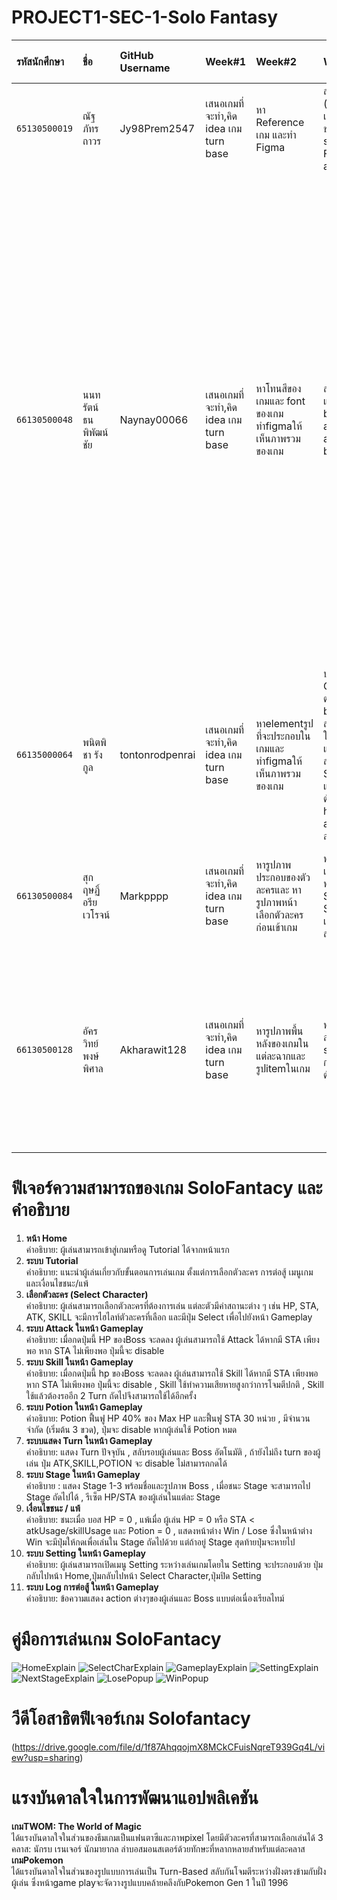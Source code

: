 # PROJECT1-SEC-1-Solo Fantasy
| รหัสนักศึกษา    | ชื่อ               | GitHub Username | Week#1 | Week#2 | Week#3 | Week#4 | Week#5 | สัดส่วนการทำงาน |
| :---       	  | :---              | :---            | :--- | :---   | :---   | :---   | :---   | :--- |
| `65130500019` | ณัฐภัทร ถาวร        | Jy98Prem2547    | เสนอเกมที่จะทำ,คิด idea เกม turn base | หา Reference เกม และทำ Figma | สร้าง UI turn และ stage , เพิ่ม (logic เปลี่ยน turn และ stage , เปลี่ยน boss , reset hp และ sta ของ hero และ boss เวลาเปลี่ยน stage , เพิ่ม settimeout) ใน Function attackBoss และ attackHero | ยังไม่มีงานที่ได้รับมอบหมายใน week4 | เพิ่ม popup tutorial,แก้ไขรูปภาพใน tutorial | 20%
| `66130500048` | นนทรัตน์ ธนพิพัฒน์ชัย | Naynay00066     | เสนอเกมที่จะทำ,คิด idea เกม turn base | หาโทนสีของเกมและ font ของเกม ทำfigmaให้เห็นภาพรวมของเกม | สร้าง UI หลอด hp สำหรับ boss และ hero , สร้าง UI attack button , สร้าง function attackBoss และใส่ logic boss attack hero กับ hero attack boss ทำให้หลอดเลือด hp ลด | ทำ v-bind เปลี่ยนรูปตัวละคร selectedCharacter ในหน้า gamePlay และ เปลี่ยนรูป Boss ตาม Stage | อธิบายรายการฟีเจอร์ความสามารถของแอปพลิเคชั่นใน README.md, เพิ่มคู่มือการใช้งานแอปพลิเคชันสำหรับผู้ใช้งานใน README.md, เพิ่มคลิปสาธิต features ของแอปพลิเคชันใน README.md , แก้bug function attackBoss และ skillBoss ว่าห้ามทำงานถ้า heroSta น้อยกว่า atkUsage และ skillUsage และทำให้ปุ่ม atk และ skill disable ถ้า heroSta น้อยกว่า atkUsage และ skillUsage , เพิ่มเงื่อนไข popup lose เมื่อ heroSta น้อยกว่า atkUsage และ skillUsage และจำนวน potion เท่ากับ 0 | 20%
| `66135000064` | พนิตพิชา รังกูล      | tontonrodpenrai | เสนอเกมที่จะทำ,คิด idea เกม turn base | หาelementรูปที่จะประกอบในเกมและ ทำfigmaให้เห็นภาพรวมของเกม | ปรับหน้าUI Start GameและSelect Character ต่อจากเพื่อน, เพิ่มตัวแปร bossCharacter เก็บข้อมูลบอส 3 สเตจ, ขยายตัวแปร characters ให้มี atkUsage, skillUsage, และ weakness ของตัวละคร, สร้าง UI แสดงค่า HP และ Stamina(selectedCharacter) และบอส (currentBoss), และเพิ่มตัวแปร heroSta กับ heroMaxSta สำหรับใช้ในฟังก์ชัน attackBoss() เพื่อตรวจสอบและลด Stamina เมื่อโจมตี | ทำให้แสดงdialog actionที่เกิดขึ้นของตัวละครและทำPopup Win/Lose ที่จะขึ้นก็ต่อเมื่อจบStageนั้นๆ เพิ่มfunction(goToNextStage, addLog, showNextLog) มีการรวมfunctionของการresetตัวละครมาอยู่ในfunction goToNextStage | แก้Popup winเมื่อชนะในstageสุดท้าย จะไม่แสดงปุ่มให้ไปstageต่อไปอีกและใส่iconเกม ปรับค่าatk,skill เพิ่มความสมดุลของเกม | 20%
| `66130500084` | สุกฤษฏิ์ อรียเวโรจน์   | Markpppp        | เสนอเกมที่จะทำ,คิด idea เกม turn base | หารูปภาพประกอบของตัวละครและ หารูปภาพหน้าเลือกตัวละครก่อนเข้าเกม | ทำส่วน State ของหน้า Setting, เขียนฟังก์ชันที่เกี่ยวข้องกับ Setting, ทำส่วนของโครงหน้าUi ของ Setting, ทำหน้าต่างป๊อปอัป Settings, เขียน css ของSetting เล็กน้อยเพื่อความสวยงาม และ ทำส่วนที่เกี่ยวข้องกับ Setting ทั้งหมด| ทำหน้าที่สร้างฟังก์ชันและการทำงานเกี่ยวกับPotionในการฟื้นฟูHPและSTA, ทำ Ui เกี่ยวกับ Potion ทำส่วนต่างๆที่เกี่ยวข้องทั้งหมดของ Potion, แก้ไขบัคที่เวลาผู้เล่นชนะครบ3ด่านแล้วกดย้อนกลับไปหน้าเลือกตัวละครใหม่จะทำให้ปุ่มสกิลมันหาย หรือ disable | ทำหน้าที่ที่ได้รับมอบมายเสร็จเรียบร้อยแล้ว | 20%
| `66130500128` | อัครวิทย์ พงษ์พิศาล   | Akharawit128    | เสนอเกมที่จะทำ,คิด idea เกม turn base | หารูปภาพพื้นหลังของเกมในแต่ละฉากและรูปitemในเกม | ทำ LandingPage, หน้าเลือกตัวละคร, ทำ functionชื่อ selectedCharacter และเพิ่ม การตกแต่ง ui ต่างๆเช่น สีเวลาเลือกตัว เป็นต้น | ทำ fuction skillBoss | ช่วยเพื่อนแก้ bug function attackBoss และ skillBoss ว่าห้ามทำงานถ้า heroSta น้อยกว่า atkUsage และ skillUsage และทำให้ปุ่ม atk และ skill disable ถ้า heroSta น้อยกว่า atkUsage และ skillUsage  |20%


# ฟีเจอร์ความสามารถของเกม SoloFantacy และคำอธิบาย
1. **หน้า Home** <br>
คำอธิบาย: ผู้เล่นสามารถเข้าสู่เกมหรือดู Tutorial ได้จากหน้าแรก 
2. **ระบบ Tutorial** <br>
คำอธิบาย: แนะนำผู้เล่นเกี่ยวกับขั้นตอนการเล่นเกม ตั้งแต่การเลือกตัวละคร การต่อสู้ เมนูเกม และเงื่อนไขชนะ/แพ้
3. **เลือกตัวละคร (Select Character)** <br>
คำอธิบาย: ผู้เล่นสามารถเลือกตัวละครที่ต้องการเล่น แต่ละตัวมีค่าสถานะต่าง ๆ เช่น HP, STA, ATK, SKILL จะมีการไฮไลท์ตัวละครที่เลือก และมีปุ่ม Select เพื่อไปยังหน้า Gameplay
4. **ระบบ Attack ในหน้า Gameplay** <br>
คำอธิบาย: เมื่อกดปุ่มนี้ HP ของBoss จะลดลง ผู้เล่นสามารถใช้ Attack ได้หากมี STA เพียงพอ หาก STA ไม่เพียงพอ ปุ่มนี้จะ disable
5. **ระบบ Skill ในหน้า Gameplay** <br>
คำอธิบาย: เมื่อกดปุ่มนี้ hp ของBoss จะลดลง ผู้เล่นสามารถใช้ Skill ได้หากมี STA เพียงพอ หาก STA ไม่เพียงพอ ปุ่มนี้จะ disable , Skill ใช้ทำความเสียหายสูงกว่าการโจมตีปกติ , Skill ใช้แล้วต้องรออีก 2 Turn ถัดไปจึงสามารถใช้ได้อีกครั้ง
6. **ระบบ Potion ในหน้า Gameplay** <br>
คำอธิบาย: Potion ฟื้นฟู HP 40% ของ Max HP และฟื้นฟู STA 30 หน่วย , มีจำนวนจำกัด (เริ่มต้น 3 ขวด), ปุ่มจะ disable หากผู้เล่นใช้ Potion หมด
7. **ระบบแสดง Turn ในหน้า Gameplay** <br>
คำอธิบาย: แสดง Turn ปัจจุบัน , สลับรอบผู้เล่นและ Boss อัตโนมัติ , ถ้ายังไม่ถึง turn ของผู้เล่น ปุ่ม ATK,SKILL,POTION จะ disable ไม่สามารถกดได้
8. **ระบบ Stage ในหน้า Gameplay** <br>
คำอธิบาย : แสดง Stage 1-3 พร้อมชื่อและรูปภาพ Boss , เมื่อชนะ Stage จะสามารถไป Stage ถัดไปได้ , รีเซ็ต HP/STA ของผู้เล่นในแต่ละ Stage
9. **เงื่อนไขชนะ / แพ้** <br>
คำอธิบาย: ชนะเมื่อ บอส HP = 0 , แพ้เมื่อ ผู้เล่น HP = 0 หรือ STA < atkUsage/skillUsage และ Potion = 0 , แสดงหน้าต่าง Win / Lose ซึ่งในหน้าต่าง Win จะมีปุ่มให้กดเพื่อเล่นใน Stage ถัดไปด้วย แต่ถ้าอยู่ Stage สุดท้ายปุ่มจะหายไป 
10. **ระบบ Setting ในหน้า Gameplay** <br>
คำอธิบาย: ผู้เล่นสามารถเปิดเมนู Setting ระหว่างเล่นเกมโดยใน Setting จะประกอบด้วย ปุ่มกลับไปหน้า Home,ปุ่มกลับไปหน้า Select Character,ปุ่มปิด Setting
11. **ระบบ Log การต่อสู้ ในหน้า Gameplay** <br>
คำอธิบาย: ข้อความแสดง action ต่างๆของผู้เล่นและ Boss แบบต่อเนื่องเรียลไทม์

# คู่มือการเล่นเกม SoloFantacy
![HomeExplain](https://github.com/tontonrodpenrai/PROJECT1-SEC-1-SoloFantasy/blob/6dcea901ee99b56eda7d11591865edacf8491d0a/public/images/tutorial/text.png)
![SelectCharExplain](https://github.com/tontonrodpenrai/PROJECT1-SEC-1-SoloFantasy/blob/1228957ebadea8701ff4191bab4805d650d750a4/public/images/tutorial/selectCharacters.png)
![GameplayExplain](https://github.com/tontonrodpenrai/PROJECT1-SEC-1-SoloFantasy/blob/4809dbbc6efefdc7f8b283e3010e6f78f51d697b/public/images/tutorial/stage.png)
![SettingExplain](https://github.com/tontonrodpenrai/PROJECT1-SEC-1-SoloFantasy/blob/4809dbbc6efefdc7f8b283e3010e6f78f51d697b/public/images/tutorial/menu.png)
![NextStageExplain](https://github.com/tontonrodpenrai/PROJECT1-SEC-1-SoloFantasy/blob/4809dbbc6efefdc7f8b283e3010e6f78f51d697b/public/images/tutorial/nextStage.png)
![LosePopup](https://github.com/tontonrodpenrai/PROJECT1-SEC-1-SoloFantasy/blob/4809dbbc6efefdc7f8b283e3010e6f78f51d697b/public/images/tutorial/lose.png)
![WinPopup](https://github.com/tontonrodpenrai/PROJECT1-SEC-1-SoloFantasy/blob/4809dbbc6efefdc7f8b283e3010e6f78f51d697b/public/images/tutorial/win.png)

# วีดีโอสาธิตฟีเจอร์เกม Solofantacy
(https://drive.google.com/file/d/1f87AhqqojmX8MCkCFuisNqreT939Gq4L/view?usp=sharing)

# แรงบันดาลใจในการพัฒนาแอปพลิเคชัน
**เกมTWOM: The World of Magic** <br>
ได้แรงบันดาลใจในส่วนของธีมเกมเป็นแฟนตาซีและภาพpixel โดยมีตัวละครที่สามารถเลือกเล่นได้ 3 คลาส: นักรบ เรนเจอร์ นักมายากล ล่าบอสมอนสเตอร์ด้วยทักษะที่หลากหลายสำหรับแต่ละคลาส <br>
**เกมPokemon** <br>
ได้แรงบันดาลใจในส่วนของรูปแบบการเล่นเป็น Turn-Based สลับกันโจมตีระหว่างฝั่งตรงข้ามกับฝั่งผู้เล่น ซึ่งหน้าgame playจะจัดวางรูปแบบคล้ายคลึงกับPokemon Gen 1 ในปี 1996
